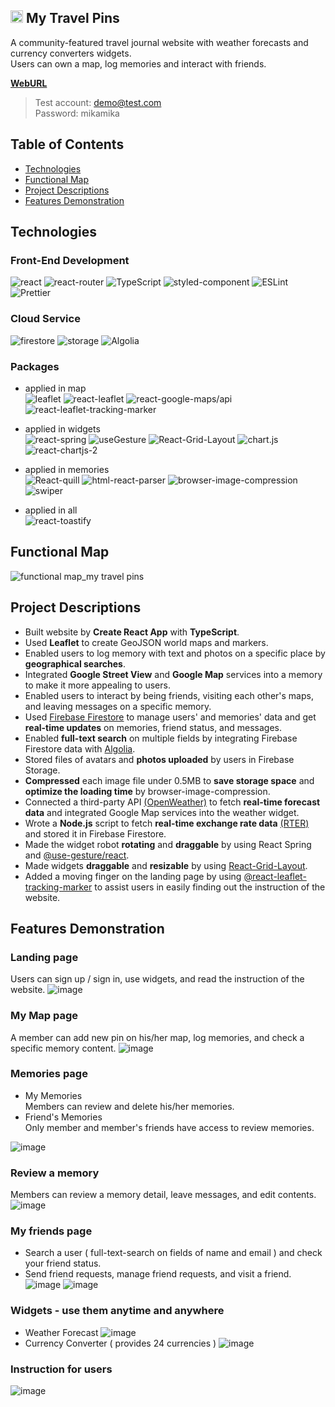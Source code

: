 <h2> <img src="https://user-images.githubusercontent.com/102346844/207746783-6e8125c3-6839-4aab-b9b7-5c10e7c3e63e.png" alt="logo" width="20"/> My Travel Pins</h2>

A community-featured travel journal website with weather forecasts and currency converters widgets.  
Users can own a map, log memories and interact with friends.

<a href="https://my-travel-pins.web.app/" target="_blank"><strong>WebURL</strong></a>

> Test account: demo@test.com  
> Password: mikamika

## Table of Contents

- [Technologies](https://github.com/mmlee0819/my-travel-pins#technologies)
- [Functional Map](https://github.com/mmlee0819/my-travel-pins#functional-map)
- [Project Descriptions](https://github.com/mmlee0819/my-travel-pins#project-descriptions)
- [Features Demonstration](https://github.com/mmlee0819/my-travel-pins#features-demonstration)

## Technologies

### Front-End Development

![react](https://img.shields.io/badge/React-18.2.0-blue)
![react-router](https://img.shields.io/badge/-React%20Router-blue)
![TypeScript](https://img.shields.io/badge/-TypeScript-blue)
![styled-component](https://img.shields.io/badge/-Styled--Components-blue)
![ESLint](https://img.shields.io/badge/-ESLint-blue)
![Prettier](https://img.shields.io/badge/-Prettier-blue)

### Cloud Service

![firestore](https://img.shields.io/badge/-Firebase%20Firestore-blue)
![storage](https://img.shields.io/badge/-Firebase%20Storage-blue)
![Algolia](https://img.shields.io/badge/-Algolia-blue)

### Packages

- applied in map  
  ![leaflet](https://img.shields.io/badge/leaflet-1.9.2-blue)
  ![react-leaflet](https://img.shields.io/badge/react--leaflet-4.1.0-blue)
  ![react-google-maps/api](https://img.shields.io/badge/react--google--maps%2Fapi-2.13.1-blue)
  ![react-leaflet-tracking-marker](https://img.shields.io/badge/react--leaflet--tracking--marker-1.0.15-blue)
- applied in widgets  
  ![react-spring](https://img.shields.io/badge/React%20Spring-9.5.5-blue)
  ![useGesture](https://img.shields.io/badge/%40use--gesture%2Freact-10.2.22-blue)
  ![React-Grid-Layout](https://img.shields.io/badge/React--Grid--Layout-1.3.4-blue)
  ![chart.js](https://img.shields.io/badge/Chart.js-3.9.1-blue)
  ![react-chartjs-2](https://img.shields.io/badge/react--chartjs--2-4.3.1-blue)

- applied in memories  
  ![React-quill](https://img.shields.io/badge/React--quill-2.0.0-blue)
  ![html-react-parser](https://img.shields.io/badge/html--react--parser-3.0.4-blue)
  ![browser-image-compression](https://img.shields.io/badge/browser--image--compression-2.0.0-blue)
  ![swiper](https://img.shields.io/badge/Swiper-8.4.5-blue)

- applied in all  
  ![react-toastify](https://img.shields.io/badge/React--Toastify-9.1.1-blue)

## Functional Map

![functional map_my travel pins](https://user-images.githubusercontent.com/102346844/208008614-6b920d3c-b4d3-451c-bfcd-03ffe87befb6.png)

## Project Descriptions

- Built website by **Create React App** with **TypeScript**.
- Used **Leaflet** to create GeoJSON world maps and markers.
- Enabled users to log memory with text and photos on a specific place by **geographical searches**.
- Integrated **Google Street View** and **Google Map** services into a memory to make it more appealing to users.
- Enabled users to interact by being friends, visiting each other's maps, and leaving messages on a specific memory.
- Used [Firebase Firestore](https://firebase.google.com/products/firestore?gclid=CjwKCAiAheacBhB8EiwAItVO28-dEN0HxmIJg1aGbiA3z4z2XdbI_t_J8RuB_W-qyDRDdDIGTE0svRoCzlIQAvD_BwE&gclsrc=aw.ds) to manage users' and memories' data and get **real-time updates** on memories, friend status, and messages.
- Enabled **full-text search** on multiple fields by integrating Firebase Firestore data with [Algolia](https://www.algolia.com/).
- Stored files of avatars and **photos uploaded** by users in Firebase Storage.
- **Compressed** each image file under 0.5MB to **save storage space** and **optimize the loading time** by browser-image-compression.
- Connected a third-party API [(OpenWeather)](https://openweathermap.org/api) to fetch **real-time forecast data** and integrated Google Map services into the weather widget.
- Wrote a **Node.js** script to fetch **real-time exchange rate data** [(RTER)](https://tw.rter.info/howto_currencyapi.php) and stored it in Firebase Firestore.
- Made the widget robot **rotating** and **draggable** by using React Spring and [@use-gesture/react](https://www.npmjs.com/package/@use-gesture/react).
- Made widgets **draggable** and **resizable** by using [React-Grid-Layout](https://www.npmjs.com/package/react-grid-layout).
- Added a moving finger on the landing page by using [@react-leaflet-tracking-marker](https://www.npmjs.com/package/react-leaflet-tracking-marker) to assist users in easily finding out the instruction of the website.

## Features Demonstration

### Landing page

Users can sign up / sign in, use widgets, and read the instruction of the website.
![image](https://user-images.githubusercontent.com/102346844/207783015-f2042f37-a2eb-47cc-a9f6-93df848d211d.png)

### My Map page

A member can add new pin on his/her map, log memories, and check a specific memory content.
![image](https://user-images.githubusercontent.com/102346844/207782091-97cd21a9-1b26-41ca-97fd-e611793d64c3.png)

### Memories page

- My Memories  
  Members can review and delete his/her memories.
- Friend's Memories  
  Only member and member's friends have access to review memories.

![image](https://user-images.githubusercontent.com/102346844/207786751-fd3d8a16-5dd9-49fe-8e6e-2319c1f25797.png)

### Review a memory

Members can review a memory detail, leave messages, and edit contents.
![image](https://user-images.githubusercontent.com/102346844/208231594-453a8323-4692-4505-88e9-7559df2fc854.png)

### My friends page

- Search a user ( full-text-search on fields of name and email ) and check your friend status.
- Send friend requests, manage friend requests, and visit a friend.
  ![image](https://user-images.githubusercontent.com/102346844/207785728-5cfdede7-518b-4e37-8176-9efe4392802a.png)
  ![image](https://user-images.githubusercontent.com/102346844/207783922-21c88216-26c1-43fc-a654-79318bbbd2c1.png)

### Widgets - use them anytime and anywhere

- Weather Forecast
  ![image](https://user-images.githubusercontent.com/102346844/207788888-fd48b3b9-3740-4428-b1e2-a1f9d6b0f159.png)
- Currency Converter ( provides 24 currencies )
  ![image](https://user-images.githubusercontent.com/102346844/207789479-49b976f2-ac03-4510-b02e-f223b8539b6f.png)

### Instruction for users

![image](https://user-images.githubusercontent.com/102346844/207789631-e988bb58-a8ae-4965-9c22-2afcdcb43087.png)
